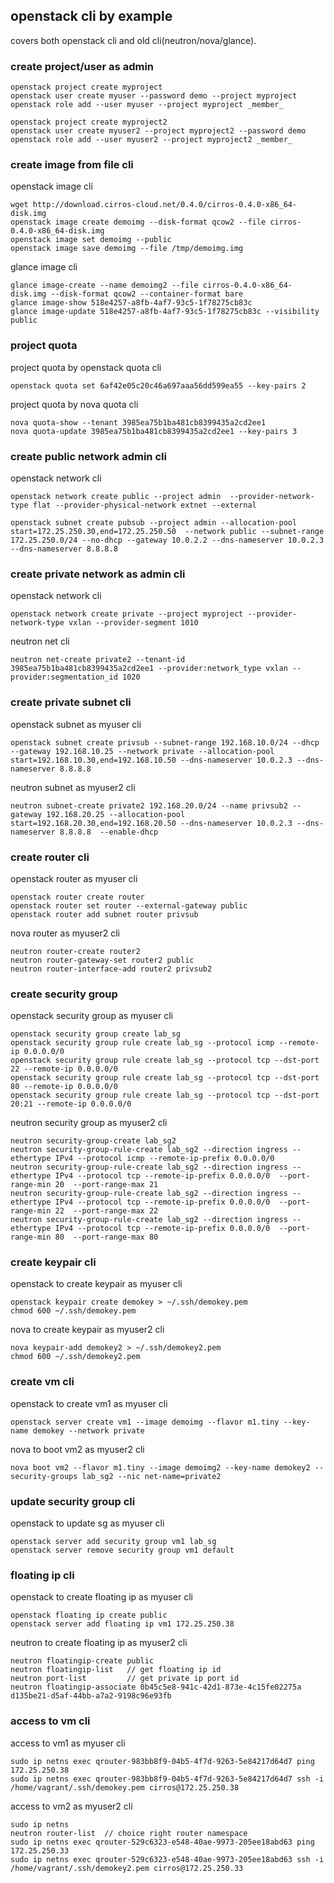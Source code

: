 ## openstack cli by example 
covers both openstack cli and old cli(neutron/nova/glance).

### create project/user as admin
```
openstack project create myproject
openstack user create myuser --password demo --project myproject
openstack role add --user myuser --project myproject _member_

openstack project create myproject2
openstack user create myuser2 --project myproject2 --password demo
openstack role add --user myuser2 --project myproject2 _member_
```
### create image from file cli
openstack image cli
```
wget http://download.cirros-cloud.net/0.4.0/cirros-0.4.0-x86_64-disk.img
openstack image create demoimg --disk-format qcow2 --file cirros-0.4.0-x86_64-disk.img 
openstack image set demoimg --public 
openstack image save demoimg --file /tmp/demoimg.img   
```
glance image cli
```
glance image-create --name demoimg2 --file cirros-0.4.0-x86_64-disk.img --disk-format qcow2 --container-format bare
glance image-show 518e4257-a8fb-4af7-93c5-1f78275cb83c
glance image-update 518e4257-a8fb-4af7-93c5-1f78275cb83c --visibility public
```
### project quota
project quota by openstack quota cli
```
openstack quota set 6af42e05c20c46a697aaa56dd599ea55 --key-pairs 2
```
project quota by nova quota cli
```
nova quota-show --tenant 3985ea75b1ba481cb8399435a2cd2ee1
nova quota-update 3985ea75b1ba481cb8399435a2cd2ee1 --key-pairs 3
```

### create public network admin cli
openstack network cli
```
openstack network create public --project admin  --provider-network-type flat --provider-physical-network extnet --external

openstack subnet create pubsub --project admin --allocation-pool start=172.25.250.30,end=172.25.250.50  --network public --subnet-range 172.25.250.0/24 --no-dhcp --gateway 10.0.2.2 --dns-nameserver 10.0.2.3 --dns-nameserver 8.8.8.8
```
### create private network as admin cli
openstack network cli
```
openstack network create private --project myproject --provider-network-type vxlan --provider-segment 1010
```
neutron net cli
```
neutron net-create private2 --tenant-id 3985ea75b1ba481cb8399435a2cd2ee1 --provider:network_type vxlan --provider:segmentation_id 1020
```
### create private subnet cli
openstack subnet as myuser cli
```    
openstack subnet create privsub --subnet-range 192.168.10.0/24 --dhcp --gateway 192.168.10.25 --network private --allocation-pool start=192.168.10.30,end=192.168.10.50 --dns-nameserver 10.0.2.3 --dns-nameserver 8.8.8.8
```
neutron subnet as myuser2 cli
```
neutron subnet-create private2 192.168.20.0/24 --name privsub2 --gateway 192.168.20.25 --allocation-pool start=192.168.20.30,end=192.168.20.50 --dns-nameserver 10.0.2.3 --dns-nameserver 8.8.8.8  --enable-dhcp
```
### create router cli
openstack router as myuser cli
```
openstack router create router
openstack router set router --external-gateway public
openstack router add subnet router privsub
```
nova router as myuser2 cli
```
neutron router-create router2
neutron router-gateway-set router2 public
neutron router-interface-add router2 privsub2
```
### create security group
openstack security group as myuser cli
```
openstack security group create lab_sg
openstack security group rule create lab_sg --protocol icmp --remote-ip 0.0.0.0/0  
openstack security group rule create lab_sg --protocol tcp --dst-port 22 --remote-ip 0.0.0.0/0 
openstack security group rule create lab_sg --protocol tcp --dst-port 80 --remote-ip 0.0.0.0/0  
openstack security group rule create lab_sg --protocol tcp --dst-port 20:21 --remote-ip 0.0.0.0/0   
```
neutron security group as myuser2 cli
```
neutron security-group-create lab_sg2
neutron security-group-rule-create lab_sg2 --direction ingress --ethertype IPv4 --protocol icmp --remote-ip-prefix 0.0.0.0/0
neutron security-group-rule-create lab_sg2 --direction ingress --ethertype IPv4 --protocol tcp --remote-ip-prefix 0.0.0.0/0  --port-range-min 20  --port-range-max 21
neutron security-group-rule-create lab_sg2 --direction ingress --ethertype IPv4 --protocol tcp --remote-ip-prefix 0.0.0.0/0  --port-range-min 22  --port-range-max 22
neutron security-group-rule-create lab_sg2 --direction ingress --ethertype IPv4 --protocol tcp --remote-ip-prefix 0.0.0.0/0  --port-range-min 80  --port-range-max 80
```
### create keypair cli
openstack to create keypair as myuser cli
```
openstack keypair create demokey > ~/.ssh/demokey.pem
chmod 600 ~/.ssh/demokey.pem
```
nova to create keypair as myuser2 cli
```
nova keypair-add demokey2 > ~/.ssh/demokey2.pem
chmod 600 ~/.ssh/demokey2.pem
```
### create vm cli
openstack to create vm1 as myuser cli
```
openstack server create vm1 --image demoimg --flavor m1.tiny --key-name demokey --network private 
```
nova to boot vm2 as myuser2 cli
```
nova boot vm2 --flavor m1.tiny --image demoimg2 --key-name demokey2 --security-groups lab_sg2 --nic net-name=private2
```
### update security group cli
openstack to update sg as myuser cli
```
openstack server add security group vm1 lab_sg
openstack server remove security group vm1 default
```
### floating ip cli
openstack to create floating ip as myuser cli
```
openstack floating ip create public
openstack server add floating ip vm1 172.25.250.38
```
neutron to create floating ip as myuser2 cli
```
neutron floatingip-create public
neutron floatingip-list   // get floating ip id 
neutron port-list         // get private ip port id 
neutron floatingip-associate 0b45c5e8-941c-42d1-873e-4c15fe02275a d135be21-d5af-44bb-a7a2-9198c96e93fb
```
### access to vm cli
access to vm1 as myuser cli
```
sudo ip netns exec qrouter-983bb8f9-04b5-4f7d-9263-5e84217d64d7 ping 172.25.250.38
sudo ip netns exec qrouter-983bb8f9-04b5-4f7d-9263-5e84217d64d7 ssh -i /home/vagrant/.ssh/demokey.pem cirros@172.25.250.38
```
access to vm2 as myuser2 cli
```
sudo ip netns
neutron router-list  // choice right router namespace 
sudo ip netns exec qrouter-529c6323-e548-40ae-9973-205ee18abd63 ping 172.25.250.33
sudo ip netns exec qrouter-529c6323-e548-40ae-9973-205ee18abd63 ssh -i /home/vagrant/.ssh/demokey2.pem cirros@172.25.250.33
```
